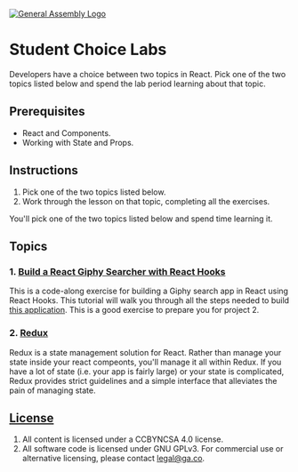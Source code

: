 [![General Assembly Logo](https://camo.githubusercontent.com/1a91b05b8f4d44b5bbfb83abac2b0996d8e26c92/687474703a2f2f692e696d6775722e636f6d2f6b6538555354712e706e67)](https://generalassemb.ly/education/web-development-immersive)

# Student Choice Labs

Developers have a choice between two topics in React. Pick one of the
two topics listed below and spend the lab period learning about that topic.

## Prerequisites

- React and Components.
- Working with State and Props.

## Instructions

1. Pick one of the two topics listed below.
1. Work through the lesson on that topic, completing all the exercises.

You'll pick one of the two topics listed below and spend time learning it.

## Topics

### 1. [Build a React Giphy Searcher with React Hooks](https://git.generalassemb.ly/seir-129/react-giphy-searcher)
This is a code-along exercise for building a Giphy search app in React using React Hooks. This tutorial will walk you through all the steps needed to build [this application](https://react-giphy-searcher.herokuapp.com/). This is a good exercise to prepare you for project 2.

### 2. [Redux]( https://git.generalassemb.ly/seir-129/react-redux)

Redux is a state management solution for React. Rather than manage your state
inside your react compeonts, you'll manage it all within Redux. If you have a
lot of state (i.e. your app is fairly large) or your state is complicated, Redux
provides strict guidelines and a simple interface that alleviates the pain of
managing state.

## [License](LICENSE)

1. All content is licensed under a CC­BY­NC­SA 4.0 license.
1. All software code is licensed under GNU GPLv3. For commercial use or
   alternative licensing, please contact legal@ga.co.
